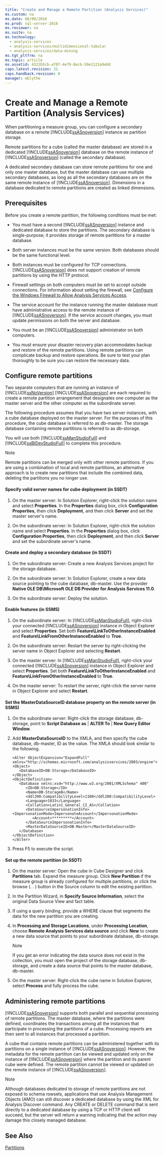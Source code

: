 ```yaml
---
title: "Create and Manage a Remote Partition (Analysis Services)"
ms.custom: na
ms.date: 08/09/2016
ms.prod: sql-server-2016
ms.reviewer: na
ms.suite: na
ms.technology: 
  - analysis-services
  - analysis-services/multidimensional-tabular
  - analysis-services/data-mining
ms.tgt_pltfrm: na
ms.topic: article
ms.assetid: 4322b5cb-af07-4e79-8ecb-59e1121a9eb8
caps.latest.revision: 31
caps.handback.revision: 0
manager: mblythe
---
```

# Create and Manage a Remote Partition (Analysis Services)
When partitioning a measure group, you can configure a secondary database on a remote [!INCLUDE[ssASnoversion](../../Topics/TopicNameContainA/tokens/ssASnoversion_md.md)] instance as partition storage.  
  
 Remote partitions for a cube (called the master database) are stored in a dedicated [!INCLUDE[ssASnoversion](../../Topics/TopicNameContainA/tokens/ssASnoversion_md.md)] database on the remote instance of [!INCLUDE[ssASnoversion](../../Topics/TopicNameContainA/tokens/ssASnoversion_md.md)] (called the secondary database).  
  
 A dedicated secondary database can store remote partitions for one and only one master database, but the master database can use multiple secondary databases, as long as all the secondary databases are on the same remote instance of [!INCLUDE[ssASnoversion](../../Topics/TopicNameContainA/tokens/ssASnoversion_md.md)]. Dimensions in a database dedicated to remote partitions are created as linked dimensions.  
  
## Prerequisites  
 Before you create a remote partition, the following conditions must be met:  
  
-   You must have a second [!INCLUDE[ssASnoversion](../../Topics/TopicNameContainA/tokens/ssASnoversion_md.md)] instance and dedicated database to store the partitions. The secondary database is single-purpose; it provides storage of remote partitions for a master database.  
  
-   Both server instances must be the same version. Both databases should be the same functional level.  
  
-   Both instances must be configured for TCP connections. [!INCLUDE[ssASnoversion](../../Topics/TopicNameContainA/tokens/ssASnoversion_md.md)] does not support creation of remote partitions by using the HTTP protocol.  
  
-   Firewall settings on both computers must be set to accept outside connections. For information about setting the firewall, see [Configure the Windows Firewall to Allow Analysis Services Access](../../Topics/TopicNameNotContainA/Configure-the-Windows-Firewall-to-Allow-Analysis-Services-Access.md).  
  
-   The service account for the instance running the master database must have administrative access to the remote instance of [!INCLUDE[ssASnoversion](../../Topics/TopicNameContainA/tokens/ssASnoversion_md.md)]. If the service account changes, you must update permissions on both the server and database.  
  
-   You must be an [!INCLUDE[ssASnoversion](../../Topics/TopicNameContainA/tokens/ssASnoversion_md.md)] administrator on both computers.  
  
-   You must ensure your disaster recovery plan accommodates backup and restore of the remote partitions. Using remote partitions can complicate backup and restore operations. Be sure to test your plan thoroughly to be sure you can restore the necessary data.  
  
## Configure remote partitions  
 Two separate computers that are running an instance of [!INCLUDE[ssNoVersion](../../Topics/TopicNameContainA/tokens/ssNoVersion_md.md)] [!INCLUDE[ssASnoversion](../../Topics/TopicNameContainA/tokens/ssASnoversion_md.md)] are each required to create a remote partition arrangement that designates one computer as the master server and the other computer as the subordinate server.  
  
 The following procedure assumes that you have two server instances, with a cube database deployed on the master server. For the purposes of this procedure, the cube database is referred to as db-master. The storage database containing remote partitions is referred to as db-storage.  
  
 You will use both [!INCLUDE[ssManStudioFull](../../Topics/TopicNameContainA/tokens/ssManStudioFull_md.md)] and [!INCLUDE[ssBIDevStudioFull](../../Topics/TopicNameContainA/tokens/ssBIDevStudioFull_md.md)] to complete this procedure.  
  
> [!NOTE]  
>  Remote partitions can be merged only with other remote partitions. If you are using a combination of local and remote partitions, an alternative approach is to create new partitions that include the combined data, deleting the partitions you no longer use.  
  
#### Specify valid server names for cube deployment (in SSDT)  
  
1.  On the master server: In Solution Explorer, right-click the solution name and select **Properties**. In the **Properties** dialog box, click **Configuration Properties**, then click **Deployment**, and then click **Server** and set the master server's name.  
  
2.  On the subordinate server: In Solution Explorer, right-click the solution name and select **Properties**. In the **Properties** dialog box, click **Configuration Properties**, then click **Deployment**, and then click **Server** and set the subordinate server's name.  
  
#### Create and deploy a secondary database (in SSDT)  
  
1.  On the subordinate server: Create a new Analysis Services project for the storage database.  
  
2.  On the subordinate server: In Solution Explorer, create a new data source pointing to the cube database, db-master. Use the provider **Native OLE DB\Microsoft OLE DB Provider for Analysis Services 11.0**.  
  
3.  On the subordinate server: Deploy the solution.  
  
#### Enable features (in SSMS)  
  
1.  On the subordinate server: In [!INCLUDE[ssManStudioFull](../../Topics/TopicNameContainA/tokens/ssManStudioFull_md.md)], right-click your connected [!INCLUDE[ssASnoversion](../../Topics/TopicNameContainA/tokens/ssASnoversion_md.md)] instance in Object Explorer and select **Properties**. Set both **Feature\LinkToOtherInstanceEnabled** and **Feature\LinkFromOtherInstanceEnabled** to **True**.  
  
2.  On the subordinate server: Restart the server by right-clicking the server name in Object Explorer and selecting **Restart**.  
  
3.  On the master server: In [!INCLUDE[ssManStudioFull](../../Topics/TopicNameContainA/tokens/ssManStudioFull_md.md)], right-click your connected [!INCLUDE[ssASnoversion](../../Topics/TopicNameContainA/tokens/ssASnoversion_md.md)] instance in Object Explorer and select **Properties**. Set both **Feature\LinkToOtherInstanceEnabled** and **Feature\LinkFromOtherInstanceEnabled** to **True**.  
  
4.  On the master server: To restart the server, right-click the server name in Object Explorer and select **Restart**.  
  
#### Set the MasterDataSourceID database property on the remote server (in SSMS)  
  
1.  On the subordinate server: Right-click the storage database, db-storage, point to **Script Database as** &#124; **ALTER To** &#124; **New Query Editor Window**.  
  
2.  Add **MasterDataSourceID** to the XMLA, and then specify the cube database, db-master, ID as the value. The XMLA should look similar to the following.  
  
    ```  
    <Alter ObjectExpansion="ExpandFull" xmlns="http://schemas.microsoft.com/analysisservices/2003/engine">  
    <Object>  
       <DatabaseID>DB-Storage</DatabaseID>  
    </Object>  
    <ObjectDefinition>  
       <Database xmlns:xsd="http://www.w3.org/2001/XMLSchema" 400"   
          <ID>DB-Storage</ID>  
          <Name>DB-StorageB</Name>  
          <ddl200:CompatibilityLevel>1100</ddl200:CompatibilityLevel>  
          <Language>1033</Language>  
          <Collation>Latin1_General_CI_AS</Collation>  
          <DataSourceImpersonationInfo>  
    <ImpersonationMode>ImpersonateAccount</ImpersonationMode>  
             <Account>*********</Account>  
          </DataSourceImpersonationInfo>  
          <MasterDataSourceID>DB-Master</MasterDataSourceID>  
       </Database>  
    </ObjectDefinition>  
    </Alter>  
    ```  
  
3.  Press F5 to execute the script.  
  
#### Set up the remote partition (in SSDT)  
  
1.  On the master server: Open the cube in Cube Designer and click **Partitions** tab. Expand the measure group. Click **New Partition** if the measure group is already configured for multiple partitions, or click the browse (. . ) button in the Source column to edit the existing partition.  
  
2.  In the Partition Wizard, in **Specify Source Information**, select the original Data Source View and fact table.  
  
3.  If using a query binding, provide a WHERE clause that segments the data for the new partition you are creating.  
  
4.  In **Processing and Storage Locations**, under **Processing Location**, choose **Remote Analysis Services data source** and click **New** to create a new data source that points to your subordinate database, db-storage.  
  
    > [!NOTE]  
    >  If you get an error indicating the data source does not exist in the collection, you must open the project of the storage database, db-storage, and create a data source that points to the master database, db-master.  
  
5.  On the master server: Right-click the cube name in Solution Explorer, select **Process** and fully process the cube.  
  
## Administering remote partitions  
 [!INCLUDE[ssASnoversion](../../Topics/TopicNameContainA/tokens/ssASnoversion_md.md)] supports both parallel and sequential processing of remote partitions. The master database, where the partitions were defined, coordinates the transactions among all the instances that participate in processing the partitions of a cube. Processing reports are then sent to all instances that processed a partition.  
  
 A cube that contains remote partitions can be administered together with its partitions on a single instance of [!INCLUDE[ssASnoversion](../../Topics/TopicNameContainA/tokens/ssASnoversion_md.md)]. However, the metadata for the remote partition can be viewed and updated only on the instance of [!INCLUDE[ssASnoversion](../../Topics/TopicNameContainA/tokens/ssASnoversion_md.md)] where the partition and its parent cube were defined. The remote partition cannot be viewed or updated on the remote instance of [!INCLUDE[ssASnoversion](../../Topics/TopicNameContainA/tokens/ssASnoversion_md.md)].  
  
> [!NOTE]  
>  Although databases dedicated to storage of remote partitions are not exposed to schema rowsets, applications that use Analysis Management Objects (AMO) can still discover a dedicated database by using the XML for Analysis Discover command. Any CREATE or DELETE command that is sent directly to a dedicated database by using a TCP or HTTP client will succeed, but the server will return a warning indicating that the action may damage this closely managed database.  
  
## See Also  
 [Partitions](assetId:///cd10ad00-468c-4d49-9f8d-873494d04b4f)
